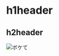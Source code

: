 # h1header
## h2header
![ボケて](https://d13n9ry8xcpemi.cloudfront.net/photo/odai/400/d602da31286c3a7cdfb4fee72bdcd4ea_400.jpg)
